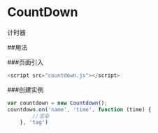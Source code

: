 # CountDown
计时器

##用法

###页面引入

```javascript
<script src="countdown.js"></script>
```

###创建实例

```javascript
var countdown = new Countdown();
countdown.on('name', 'time', function (time) {
        //渲染
    }, 'tag')
```





